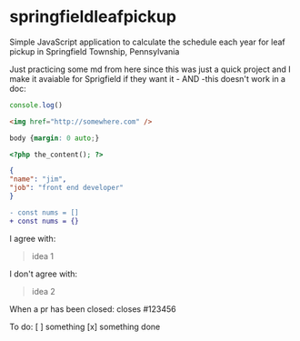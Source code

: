 # springfieldleafpickup
Simple JavaScript application to calculate the schedule each year for leaf pickup in Springfield Township, Pennsylvania

Just practicing some md from here since this was just a quick project and I make it avaiable for Sprigfield if they want it - AND -this doesn't work in a doc: 
```js
console.log()
```
```html
<img href="http://somewhere.com" />
```
```css
body {margin: 0 auto;}
```
```php
<?php the_content(); ?>
```
```json
{
"name": "jim",
"job": "front end developer"
}
```
```diff
- const nums = []
+ const nums = {}
```
I agree with:
> idea 1

I don't agree with:
>  idea 2

When a pr has been closed:
closes #123456

To do:
[ ] something
[x] something done
